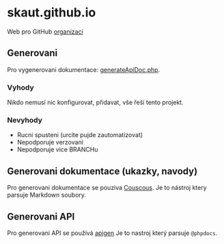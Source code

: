 # skaut.github.io

Web pro GitHub [organizaci](https://github.com/skaut)

## Generovani
Pro vygenerovani dokumentace: [generateApiDoc.php](./generateApiDoc.php).

### Vyhody
Nikdo nemusí nic konfigurovat, přidavat, vše řeší tento projekt.

### Nevyhody
* Rucni spusteni (urcite pujde zautomatizovat)
* Nepodporuje verzovani
* Nepodporuje vice BRANCHu

## Generovani dokumentace (ukazky, navody)
Pro generovani dokumentace se pouziva [Couscous](http://couscous.io/).
Je to nástroj ktery parsuje Markdown soubory.

## Generovani API
Pro generovani API se používá [apigen](http://apigen.org/)
Je to nastroj který parsuje ``@phpdocs``.


